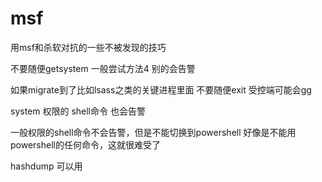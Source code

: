 # msf

用msf和杀软对抗的一些不被发现的技巧

不要随便getsystem 一般尝试方法4 别的会告警



如果migrate到了比如lsass之类的关键进程里面 不要随便exit 受控端可能会gg



system 权限的 shell命令 也会告警

一般权限的shell命令不会告警，但是不能切换到powershell  好像是不能用powershell的任何命令，这就很难受了



hashdump 可以用
